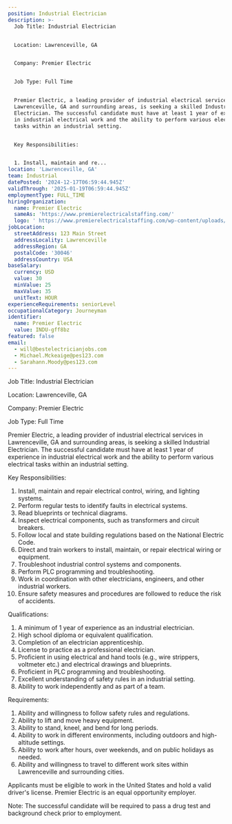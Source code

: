 ```yaml
---
position: Industrial Electrician
description: >-
  Job Title: Industrial Electrician


  Location: Lawrenceville, GA


  Company: Premier Electric


  Job Type: Full Time


  Premier Electric, a leading provider of industrial electrical services in
  Lawrenceville, GA and surrounding areas, is seeking a skilled Industrial
  Electrician. The successful candidate must have at least 1 year of experience
  in industrial electrical work and the ability to perform various electrical
  tasks within an industrial setting.


  Key Responsibilities:


  1. Install, maintain and re...
location: 'Lawrenceville, GA'
team: Industrial
datePosted: '2024-12-17T06:59:44.945Z'
validThrough: '2025-01-19T06:59:44.945Z'
employmentType: FULL_TIME
hiringOrganization:
  name: Premier Electric
  sameAs: 'https://www.premierelectricalstaffing.com/'
  logo: ' https://www.premierelectricalstaffing.com/wp-content/uploads/2020/05/Premier-Electrical-Staffing-logo.png'
jobLocation:
  streetAddress: 123 Main Street
  addressLocality: Lawrenceville
  addressRegion: GA
  postalCode: '30046'
  addressCountry: USA
baseSalary:
  currency: USD
  value: 30
  minValue: 25
  maxValue: 35
  unitText: HOUR
experienceRequirements: seniorLevel
occupationalCategory: Journeyman
identifier:
  name: Premier Electric
  value: INDU-gff8bz
featured: false
email:
  - will@bestelectricianjobs.com
  - Michael.Mckeaige@pes123.com
  - Sarahann.Moody@pes123.com
---
```




Job Title: Industrial Electrician

Location: Lawrenceville, GA

Company: Premier Electric

Job Type: Full Time

Premier Electric, a leading provider of industrial electrical services in Lawrenceville, GA and surrounding areas, is seeking a skilled Industrial Electrician. The successful candidate must have at least 1 year of experience in industrial electrical work and the ability to perform various electrical tasks within an industrial setting.

Key Responsibilities:

1. Install, maintain and repair electrical control, wiring, and lighting systems.
2. Perform regular tests to identify faults in electrical systems.
3. Read blueprints or technical diagrams.
4. Inspect electrical components, such as transformers and circuit breakers.
5. Follow local and state building regulations based on the National Electric Code.
6. Direct and train workers to install, maintain, or repair electrical wiring or equipment.
7. Troubleshoot industrial control systems and components.
8. Perform PLC programming and troubleshooting.
9. Work in coordination with other electricians, engineers, and other industrial workers.
10. Ensure safety measures and procedures are followed to reduce the risk of accidents.

Qualifications:

1. A minimum of 1 year of experience as an industrial electrician.
2. High school diploma or equivalent qualification.
3. Completion of an electrician apprenticeship.
4. License to practice as a professional electrician.
5. Proficient in using electrical and hand tools (e.g., wire strippers, voltmeter etc.) and electrical drawings and blueprints.
6. Proficient in PLC programming and troubleshooting.
7. Excellent understanding of safety rules in an industrial setting.
8. Ability to work independently and as part of a team.

Requirements:

1. Ability and willingness to follow safety rules and regulations.
2. Ability to lift and move heavy equipment.
3. Ability to stand, kneel, and bend for long periods.
4. Ability to work in different environments, including outdoors and high-altitude settings.
5. Ability to work after hours, over weekends, and on public holidays as needed.
6. Ability and willingness to travel to different work sites within Lawrenceville and surrounding cities.

Applicants must be eligible to work in the United States and hold a valid driver's license. Premier Electric is an equal opportunity employer.

Note: The successful candidate will be required to pass a drug test and background check prior to employment.
